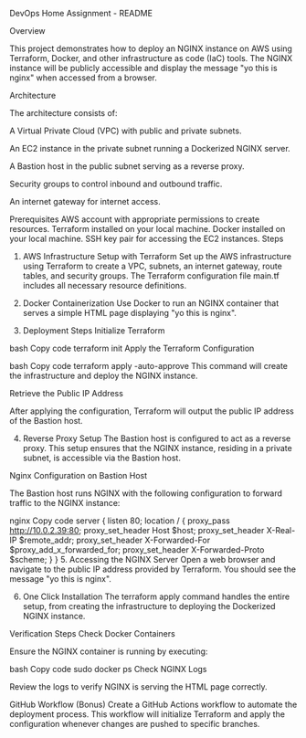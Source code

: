 
DevOps Home Assignment - README

Overview

This project demonstrates how to deploy an NGINX instance on AWS using Terraform, Docker, and other infrastructure as code (IaC) tools. The NGINX instance will be publicly accessible and display the message "yo this is nginx" when accessed from a browser.

Architecture

The architecture consists of:

A Virtual Private Cloud (VPC) with public and private subnets.

An EC2 instance in the private subnet running a Dockerized NGINX server.

A Bastion host in the public subnet serving as a reverse proxy.

Security groups to control inbound and outbound traffic.

An internet gateway for internet access.

Prerequisites
AWS account with appropriate permissions to create resources.
Terraform installed on your local machine.
Docker installed on your local machine.
SSH key pair for accessing the EC2 instances.
Steps
1. AWS Infrastructure Setup with Terraform
Set up the AWS infrastructure using Terraform to create a VPC, subnets, an internet gateway, route tables, and security groups. The Terraform configuration file main.tf includes all necessary resource definitions.

2. Docker Containerization
Use Docker to run an NGINX container that serves a simple HTML page displaying "yo this is nginx".

3. Deployment Steps
Initialize Terraform

bash
Copy code
terraform init
Apply the Terraform Configuration

bash
Copy code
terraform apply -auto-approve
This command will create the infrastructure and deploy the NGINX instance.

Retrieve the Public IP Address

After applying the configuration, Terraform will output the public IP address of the Bastion host.

4. Reverse Proxy Setup
The Bastion host is configured to act as a reverse proxy. This setup ensures that the NGINX instance, residing in a private subnet, is accessible via the Bastion host.

Nginx Configuration on Bastion Host

The Bastion host runs NGINX with the following configuration to forward traffic to the NGINX instance:

nginx
Copy code
server {
    listen 80;
    location / {
        proxy_pass http://10.0.2.39:80;
        proxy_set_header Host $host;
        proxy_set_header X-Real-IP $remote_addr;
        proxy_set_header X-Forwarded-For $proxy_add_x_forwarded_for;
        proxy_set_header X-Forwarded-Proto $scheme;
    }
}
5. Accessing the NGINX Server
Open a web browser and navigate to the public IP address provided by Terraform. You should see the message "yo this is nginx".

6. One Click Installation
The terraform apply command handles the entire setup, from creating the infrastructure to deploying the Dockerized NGINX instance.

Verification Steps
Check Docker Containers

Ensure the NGINX container is running by executing:

bash
Copy code
sudo docker ps
Check NGINX Logs

Review the logs to verify NGINX is serving the HTML page correctly.

GitHub Workflow (Bonus)
Create a GitHub Actions workflow to automate the deployment process. This workflow will initialize Terraform and apply the configuration whenever changes are pushed to specific branches.
